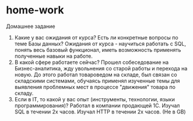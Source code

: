 # home-work
Домашнее задание
1) Какие у вас ожидания от курса? Есть ли конкретные вопросы по теме Базы данных?
Ожидания от курса - научиться работать с SQL, понять весь базовый функционал, иметь возможность применять полученные навыки на работе.
2) В какой сфере работаете сейчас?
 Прошел собеседование на Бизнес-аналитика, жду увольнения со старой работы и перехода на новую. До этого работал товароведом на складе, был связан со складскими системами, обучаясь применял изученные темы для выявления проблемных мест в процессе "движения" товара по складу.
3) Если в IT, то какой у вас опыт (инструменты, технологии, языки программирования)?
Работал в компании продающей 1С. Изучал SQL в течении 2х часов. Изучал HTTP в течении 2х часов. (Не в GB)

